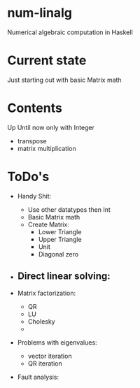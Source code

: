 # num-linalg
Numerical algebraic computation in Haskell

# Current state
Just starting out with basic Matrix math

# Contents
Up Until now only with Integer
- transpose
- matrix multiplication

# ToDo's
- Handy Shit:
  - Use other datatypes then Int
  - Basic Matrix math
  - Create Matrix:
    - Lower Triangle
    - Upper Triangle
    - Unit
    - Diagonal zero
  
- Direct linear solving:
  -
  
- Matrix factorization:
  - QR
  - LU
  - Cholesky
  -
  
- Problems with eigenvalues:
  - vector iteration
  - QR iteration
  
- Fault analysis:
